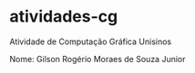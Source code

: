 # atividades-cg
Atividade de Computação Gráfica Unisinos

Nome: Gilson Rogério Moraes de Souza Junior


